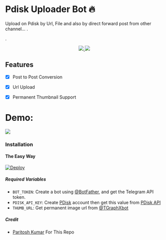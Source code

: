 # Pdisk Uploader Bot 🔥

Upload on Pdisk by Url, File and also by direct forward post from other channel...
.

.
  </a>
</p>
<p align="center">
  <a href="https://github.com/OO7ROBot/pdisk_uploader/stargazers">
    <img src="https://img.shields.io/github/stars/OO7ROBot/pdisk_uploader?style=social">

  </a>
  
  <a href="https://github.com/OO7ROBot/pdisk_uploader/fork">
    <img src="https://img.shields.io/github/forks/OO7ROBot/pdisk_uploader?label=Fork&style=social">

  </a>  
</p>


## Features

- [x] Post to Post Conversion

- [x] Url Upload

- [x] Permanent Thumbnail Support

# Demo:
<a href="https://telegram.me/uptoPDiskbot"><img src="https://img.shields.io/badge/@uptoPDiskbot-1a66ff?style=for-the-badge&logo=telegram&logoColor=white"></a>


### Installation

#### The Easy Way

[![Deploy](https://www.herokucdn.com/deploy/button.svg)](https://www.heroku.com/deploy?template=https://github.com/Gowdru123/botproj)

##### Required Variables

- `BOT_TOKEN`: Create a bot using [@BotFather](https://telegram.dog/BotFather), and get the Telegram API token.
- `PDISK_API_KEY`: Create [PDisk](https://www.pdisk.me/earn?referUid=7dd5qb) account then get this value from [PDisk API](https://www.pdisk.me/use-api)
- `THUMB_URL`: Get permanent image url from [@TGraphXbot](https://telegram.me/TGraphXbot)


##### Credit

- [Paritosh Kumar](https://github.com/ParitoshPky) For This Repo
